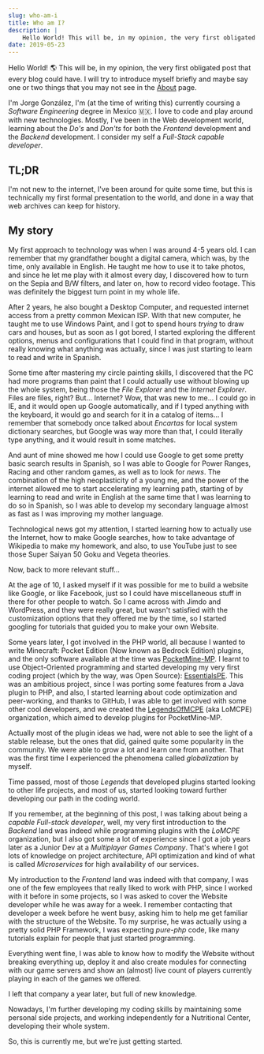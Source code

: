 ```yaml
---
slug: who-am-i
title: Who am I?
description: |
    Hello World! This will be, in my opinion, the very first obligated post that every blog could have...
date: 2019-05-23
---
```


Hello World! 🌎 This will be, in my opinion, the very first
obligated post that every blog could have. I will try to introduce myself
briefly and maybe say one or two things that you may not see in the
[About](/about/) page.

I'm Jorge González, I'm (at the time of writing this) currently coursing a
_Software Engineering_ degree in Mexico 🇲🇽. I love to code and play around
with new technologies. Mostly, I've been in the Web development world, learning
about the _Do's_ and _Don'ts_ for both the _Frontend_ development and the
_Backend_ development. I consider my self a _Full-Stack capable developer_.

## TL;DR

I'm not new to the internet, I've been around for quite some time, but this is
technically my first formal presentation to the world, and done in a way that
web archives can keep for history.

## My story

My first approach to technology was when I was around 4-5 years old. I can
remember that my grandfather bought a digital camera, which was, by the time,
only available in English. He taught me how to use it to take photos, and since
he let me play with it almost every day, I discovered how to turn on the Sepia
and B/W filters, and later on, how to record video footage. This was definitely
the biggest turn point in my whole life.

After 2 years, he also bought a Desktop Computer, and requested internet access
from a pretty common Mexican ISP. With that new computer, he taught me to use
Windows Paint, and I got to spend hours _trying_ to draw cars and houses, but as
soon as I got bored, I started exploring the different options, menus and
configurations that I could find in that program, without really knowing what
anything was actually, since I was just starting to learn to read and write in
Spanish.

Some time after mastering my circle painting skills, I discovered that the PC
had more programs than paint that I could actually use without blowing up the
whole system, being those the _File Explorer_ and the _Internet Explorer_. Files
are files, right? But... Internet? Wow, that was new to me... I could go in IE,
and it would open up Google automatically, and if I typed anything with the
keyboard, it would go and search for it in a catalog of items... I remember that
somebody once talked about _Encartas_ for local system dictionary searches, but
Google was way more than that, I could literally type anything, and it would
result in some matches.

And aunt of mine showed me how I could use Google to get some pretty basic
search results in Spanish, so I was able to Google for Power Ranges, Racing and
other random games, as well as to look for _news_. The combination of the high
neoplasticity of a young me, and the power of the internet allowed me to start
accelerating my learning path, starting of by learning to read and write in
English at the same time that I was learning to do so in Spanish, so I was able
to develop my secondary language almost as fast as I was improving my mother
language.

Technological news got my attention, I started learning how to actually use the
Internet, how to make Google searches, how to take advantage of Wikipedia to
make my homework, and also, to use YouTube just to see those Super Saiyan 50
Goku and Vegeta theories.

Now, back to more relevant stuff...

At the age of 10, I asked myself if it was possible for me to build a website
like Google, or like Facebook, just so I could have miscellaneous stuff in there
for other people to watch. So I came across with Jimdo and WordPress, and they
were really great, but wasn't satisfied with the customization options that they
offered me by the time, so I started googling for tutorials that guided you to
make your own Website.

Some years later, I got involved in the PHP world, all because I wanted to write
Minecraft: Pocket Edition (Now known as Bedrock Edition) plugins, and the only
software available at the time was
[PocketMine-MP](https://github.com/PocketMine/PocketMine-MP). I learnt to use
Object-Oriented programming and started developing my very first coding project
(which by the way, was Open Source):
[EssentialsPE](https://github.com/LegendOfMCPE/EssentialsPE). This was an
ambitious project, since I was porting some features from a Java plugin to PHP,
and also, I started learning about code optimization and peer-working, and
thanks to GitHub, I was able to get involved with some other cool developers,
and we created the [LegendsOfMCPE](https://github.com/LegendOfMCPE) (aka LoMCPE)
organization, which aimed to develop plugins for PocketMine-MP.

Actually most of the plugin ideas we had, were not able to see the light of a
stable release, but the ones that did, gained quite some popularity in the
community. We were able to grow a lot and learn one from another. That was the
first time I experienced the phenomena called _globalization_ by myself.

Time passed, most of those _Legends_ that developed plugins started looking to
other life projects, and most of us, started looking toward further developing
our path in the coding world.

If you remember, at the beginning of this post, I was talking about being a
_capable Full-stack developer_, well, my very first introduction to the
_Backend_ land was indeed while programming plugins with the _LoMCPE_
organization, but I also got some a lot of experience since I got a job years
later as a Junior Dev at a _Multiplayer Games Company_. That's where I got lots
of knowledge on project architecture, API optimization and kind of what is
called _Microservices_ for high availability of our services.

My introduction to the _Frontend_ land was indeed with that company, I was one
of the few employees that really liked to work with PHP, since I worked with it
before in some projects, so I was asked to cover the Website developer while he
was away for a week. I remember contacting that developer a week before he went
busy, asking him to help me get familiar with the structure of the Website. To
my surprise, he was actually using a pretty solid PHP Framework, I was expecting
_pure-php_ code, like many tutorials explain for people that just started
programming.

Everything went fine, I was able to know how to modify the Website without
breaking everything up, deploy it and also create modules for connecting with
our game servers and show an (almost) live count of players currently playing in
each of the games we offered.

I left that company a year later, but full of new knowledge.

Nowadays, I'm further developing my coding skills by maintaining some personal
side projects, and working independently for a Nutritional Center, developing
their whole system.

So, this is currently me, but we're just getting started.
